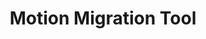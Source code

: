 ---
layout: solution
title: Motion Migration Tool
status: stable
order: 3
identifier: motion
permalink: /motion/
main-color: deepskyblue
logo-acronym: Mo
logo-section: Migration
short-name: Motion Migration
full-name: Motion Migration Tool
description: Migrate content between OpenText WEM or Teamsite environments with a level of detail never seen before.
twitter-url: https://twitter.com/VigletTweet
youtube-channel: https://www.youtube.com/channel/UCMOUMnOecpTV05LpLytawuw
social-image: https://viglet.com/static_files/img/motion_logo.png
facebook-url: https://www.facebook.com/viglet
categories: ["website", "opentext"]
---